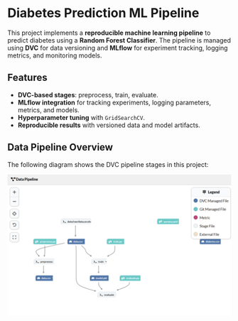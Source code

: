 # Diabetes Prediction ML Pipeline

This project implements a **reproducible machine learning pipeline** to predict diabetes using a **Random Forest Classifier**. The pipeline is managed using **DVC** for data versioning and **MLflow** for experiment tracking, logging metrics, and monitoring models.

## Features
- **DVC-based stages**: preprocess, train, evaluate.
- **MLflow integration** for tracking experiments, logging parameters, metrics, and models.
- **Hyperparameter tuning** with `GridSearchCV`.
- **Reproducible results** with versioned data and model artifacts.

## Data Pipeline Overview

The following diagram shows the DVC pipeline stages in this project:

![DVC Data Pipeline](assets/pipeline.png)


